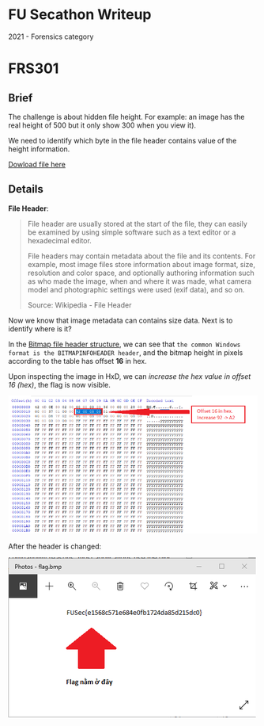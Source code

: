 # FU Secathon Writeup

2021 - Forensics category

# FRS301

## Brief

The challenge is about hidden file height. For example: an image has the real height of 500 but it only show 300 when you view it).

We need to identify which byte in the file header contains value of the height information.

[Dowload file here](https://github.com/n3ddih/FuSec2021_Writeup_FRS/raw/main/FRS301/flag.bmp)

## Details

**File Header**:

> File header are usually stored at the start of the file, they can easily be examined by using simple software such as a text editor or a hexadecimal editor.
> 
> File headers may contain metadata about the file and its contents. For example, most image files store information about image format, size, resolution and color space, and optionally authoring information such as who made the image, when and where it was made, what camera model and photographic settings were used (exif data), and so on.
> 
> Source: Wikipedia - File Header

Now we know that image metadata can contains size data. Next is to identify where is it?

In the [Bitmap file header structure](https://en.wikipedia.org/wiki/BMP_file_format#Bitmap_file_header), we can see that `the common Windows format is the BITMAPINFOHEADER header`, and the bitmap height in pixels according to the table has offset **16** in hex.

Upon inspecting the image in HxD, we can *increase the hex value in offset 16 (hex)*, the flag is now visible.

![image](img/frs301_1_changeoffset.png)

After the header is changed:

![image](img/frs301_2_result.png)

